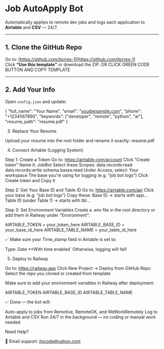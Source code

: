 # Job AutoApply Bot

Automatically applies to remote dev jobs and logs each application to **Airtable** and **CSV** — 24/7.

---

## 1. Clone the GitHub Repo

Go to: [https://github.com/jtorres-1](https://github.com/jtorres-1)  
Click **“Use this template”** or download the ZIP. OR CLICK GREEN CODE BUTTON AND COPY TEMPLATE

---

## 2. Add Your Info

Open `config.json` and update:


{
  "full_name": "Your Name",
  "email": "you@example.com",
  "phone": "+1234567890",
  "keywords": ["developer", "remote", "python", "ai"],
  "resume_path": "resume.pdf"
}

3. Replace Your Resume

Upload your resume into the root folder and rename it exactly:
resume.pdf

4. Connect Airtable (Logging System)

Step 1: Create a Token
Go to: https://airtable.com/account
Click “Create token”
Name it: JobBot
Select these Scopes:
data.records:read
data.records:write
schema.bases:read
Under Access, select:
Your workspace
The base you're using for logging (e.g. “job bot logs”)
Click Create token and Copy it

Step 2: Get Your Base ID and Table ID
Go to: https://airtable.com/api
Click your base (e.g. “job bot logs”)
Copy these:
Base ID → starts with app...
Table ID (under Table 1) → starts with tbl...

Step 3: Set Environment Variables
Create a .env file in the root directory or add them in Railway under “Environment”:

AIRTABLE_TOKEN      = your_token_here
AIRTABLE_BASE_ID    = your_base_id_here
AIRTABLE_TABLE_NAME = your_table_id_here

✅ Make sure your Time_stamp field in Airtable is set to:

Type: Date
**With time enabled`
Otherwise, logging will fail!



5. Deploy to Railway

Go to: https://railway.app
Click New Project → Deploy from GitHub Repo
Select the repo you cloned or created from template

Make sure to add your environment variables in Railway after deployment:

AIRTABLE_TOKEN
AIRTABLE_BASE_ID
AIRTABLE_TABLE_NAME

✅ Done — the bot will:

Auto-apply to jobs from Remotive, RemoteOK, and WeWorkRemotely
Log to Airtable and CSV
Run 24/7 in the background — no coding or manual work needed

Need Help?

📩 Email support: jtxcode@yahoo.com



